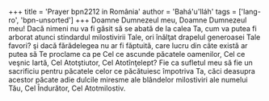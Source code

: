 +++
title = 'Prayer bpn2212 in România'
author = 'Bahá'u'lláh'
tags = ['lang-ro', 'bpn-unsorted']
+++
Doamne Dumnezeul meu, Doamne Dumnezeul meu!
Dacă nimeni nu va fi găsit să se abată de la calea Ta, cum va putea fi arborat atunci stindardul milostivirii Tale, ori înălţat drapelul generoasei Tale favori? şi dacă fărădelegea nu ar fi făptuită, care lucru din câte există ar putea să Te proclame ca pe Cel ce ascunde păcatele oamenilor, Cel ce veşnic Iartă, Cel Atotştiutor, Cel Atotînţelept? Fie ca sufletul meu să fie un sacrificiu pentru păcatele celor ce păcătuiesc împotriva Ta, căci deasupra acestor păcate adie dulcile miresme ale blândelor milostiviri ale numelui Tău, Cel Îndurător, Cel Atotmilostiv.
